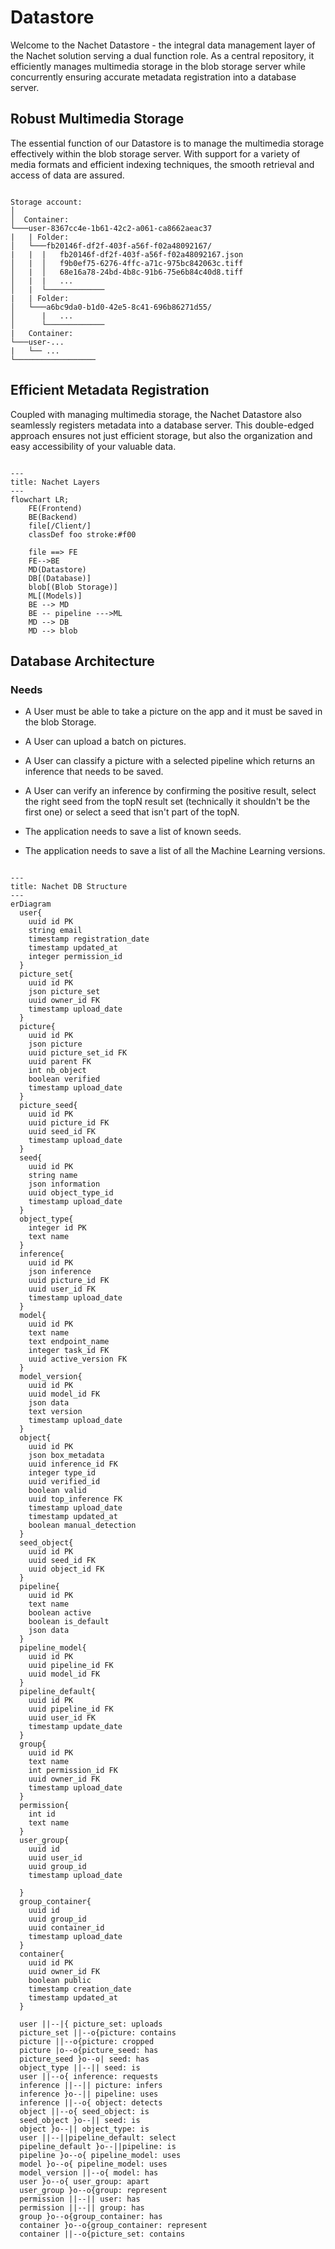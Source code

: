 # Datastore

Welcome to the Nachet Datastore - the integral data management layer of the
Nachet solution serving a dual function role. As a central repository, it
efficiently manages multimedia storage in the blob storage server while
concurrently ensuring accurate metadata registration into a database server.

## Robust Multimedia Storage

The essential function of our Datastore is to manage the multimedia storage
effectively within the blob storage server. With support for a variety of media
formats and efficient indexing techniques, the smooth retrieval and access of
data are assured.

```Structure

Storage account:
│     
│  Container:
└───user-8367cc4e-1b61-42c2-a061-ca8662aeac37
|   | Folder:
│   └───fb20146f-df2f-403f-a56f-f02a48092167/
|   |  |   fb20146f-df2f-403f-a56f-f02a48092167.json
│   |  │   f9b0ef75-6276-4ffc-a71c-975bc842063c.tiff
│   |  │   68e16a78-24bd-4b8c-91b6-75e6b84c40d8.tiff
│   |  |   ...
│   |  └─────────────
|   | Folder:
│   └───a6bc9da0-b1d0-42e5-8c41-696b86271d55/
│      |   ...
│      └─────────────
|   Container:
└───user-...
|   └── ...
└──────────────────

```

## Efficient Metadata Registration

Coupled with managing multimedia storage, the Nachet Datastore also seamlessly
registers metadata into a database server. This double-edged approach ensures
not just efficient storage, but also the organization and easy accessibility of
your valuable data.

``` mermaid

---
title: Nachet Layers
---
flowchart LR;
    FE(Frontend)
    BE(Backend)
    file[/Client/]
    classDef foo stroke:#f00

    file ==> FE
    FE-->BE
    MD(Datastore)
    DB[(Database)] 
    blob[(Blob Storage)]
    ML[(Models)]
    BE --> MD
    BE -- pipeline --->ML
    MD --> DB
    MD --> blob

```

## Database Architecture
  
### Needs

- A User must be able to take a picture on the app and it must be saved in the
  blob Storage.

- A User can upload a batch on pictures.

- A User can classify a picture with a selected pipeline which returns an
  inference that needs to be saved.
  
- A User can verify an inference by confirming the positive result, select the
  right seed from the topN result set (technically it shouldn't be the first
  one) or select a seed that isn't part of the topN.

- The application needs to save a list of known seeds.

- The application needs to save a list of all the Machine Learning versions.

``` mermaid

---
title: Nachet DB Structure
---
erDiagram
  user{
    uuid id PK
    string email
    timestamp registration_date
    timestamp updated_at
    integer permission_id
  }
  picture_set{
    uuid id PK
    json picture_set
    uuid owner_id FK
    timestamp upload_date
  }
  picture{
    uuid id PK
    json picture
    uuid picture_set_id FK
    uuid parent FK
    int nb_object
    boolean verified
    timestamp upload_date 
  }
  picture_seed{
    uuid id PK
    uuid picture_id FK
    uuid seed_id FK
    timestamp upload_date
  }
  seed{
    uuid id PK
    string name
    json information
    uuid object_type_id
    timestamp upload_date
  }
  object_type{
    integer id PK
    text name 
  }
  inference{
    uuid id PK
    json inference 
    uuid picture_id FK
    uuid user_id FK
    timestamp upload_date
  }
  model{
    uuid id PK
    text name
    text endpoint_name
    integer task_id FK
    uuid active_version FK
  }
  model_version{
    uuid id PK
    uuid model_id FK
    json data
    text version
    timestamp upload_date 
  }
  object{
    uuid id PK
    json box_metadata
    uuid inference_id FK
    integer type_id
    uuid verified_id
    boolean valid
    uuid top_inference FK
    timestamp upload_date
    timestamp updated_at
    boolean manual_detection
  }
  seed_object{
    uuid id PK
    uuid seed_id FK 
    uuid object_id FK
  }
  pipeline{
    uuid id PK
    text name
    boolean active
    boolean is_default
    json data
  }
  pipeline_model{
    uuid id PK
    uuid pipeline_id FK
    uuid model_id FK
  }
  pipeline_default{
    uuid id PK
    uuid pipeline_id FK
    uuid user_id FK
    timestamp update_date
  }
  group{
    uuid id PK
    text name
    int permission_id FK
    uuid owner_id FK
    timestamp upload_date
  }
  permission{
    int id
    text name
  }
  user_group{
    uuid id
    uuid user_id
    uuid group_id
    timestamp upload_date

  }
  group_container{
    uuid id
    uuid group_id
    uuid container_id
    timestamp upload_date
  }
  container{
    uuid id PK
    uuid owner_id FK
    boolean public
    timestamp creation_date
    timestamp updated_at
  }

  user ||--|{ picture_set: uploads
  picture_set ||--o{picture: contains
  picture ||--o{picture: cropped
  picture |o--o{picture_seed: has
  picture_seed }o--o| seed: has
  object_type ||--|| seed: is
  user ||--o{ inference: requests
  inference ||--|| picture: infers
  inference }o--|| pipeline: uses
  inference ||--o{ object: detects
  object ||--o{ seed_object: is
  seed_object }o--|| seed: is
  object }o--|| object_type: is 
  user ||--||pipeline_default: select
  pipeline_default }o--||pipeline: is
  pipeline }o--o{ pipeline_model: uses
  model }o--o{ pipeline_model: uses
  model_version ||--o{ model: has
  user }o--o{ user_group: apart
  user_group }o--o{group: represent
  permission ||--|| user: has
  permission ||--|| group: has
  group }o--o{group_container: has
  container }o--o{group_container: represent
  container ||--o{picture_set: contains

```
